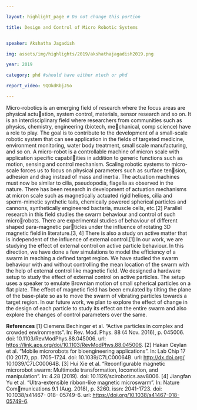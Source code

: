 ```yaml
---

layout: highlight_page # Do not change this portion

title: Design and Control of Micro Robotic Systems 


speaker: Akshatha Jagadish

img: assets/img/highlights/2019/akshathajagadish2019.png

year: 2019

category: phd #should have either mtech or phd

report_video: 9QOkdRbjJSo

---
```


Micro-robotics is an emerging field of research where the focus areas are physical actuation, system control, materials, sensor research and so on. It is an interdisciplinary field
where researchers from communities such as physics, chemistry, engineering (biotech, mechanical, comp science) have a role to play. The goal is to contribute to the development
of a small-scale robotic system that can see application in the fields of targeted medicine,
environment monitoring, water body treatment, small scale manufacturing, and so on.
A micro-robot is a controllable machine of micron scale with application specific capabilities in addition to generic functions such as motion, sensing and control mechanism. Scaling
robotic systems to micro-scale forces us to focus on physical parameters such as surface tension, adhesion and drag instead of mass and inertia. The actuation machines must now be
similar to cilia, pseudopodia, flagella as observed in the nature. There has been research in
development of actuation mechanisms at micron scale such as magnetically actuated rigid
helices, cilia and sperm-mimetic synthetic tails, chemically powered spherical particles and
cannons, synthetically engineered bacteria, muscle cells, etc.[2]
Parallel research in this field studies the swarm behaviour and control of such microrobots. There are experimental studies of behaviour of different shaped para-magnetic particles under the influence of rotating 3D magnetic field in literature.[3, 4] There is also a
study on active matter that is independent of the influence of external control.[1]
In our work, we are studying the effect of external control on active particle behaviour. In
this direction, we have done a few simulations to model the efficiency of a swarm in reaching
a defined target region. We have studied the swarm behaviour with and without controlling
the mean location of the swarm with the help of external control like magnetic field. We
designed a hardware setup to study the effect of external control on active particles. The
setup uses a speaker to emulate Brownian motion of small spherical particles on a flat plate.
The effect of magnetic field has been emulated by tilting the plane of the base-plate so as to
move the swarm of vibrating particles towards a target region.
In our future work, we plan to explore the effect of change in the design of each particle
to study its effect on the entire swarm and also explore the changes of control parameters
over the same.

**References**
[1] Clemens Bechinger et al. “Active particles in complex and crowded environments”. In:
Rev. Mod. Phys. 88 (4 Nov. 2016), p. 045006. doi: 10.1103/RevModPhys.88.045006.
url: https://link.aps.org/doi/10.1103/RevModPhys.88.045006.
[2] Hakan Ceylan et al. “Mobile microrobots for bioengineering applications”. In: Lab Chip
17 (10 2017), pp. 1705–1724. doi: 10.1039/C7LC00064B. url: http://dx.doi.org/
10.1039/C7LC00064B.
[3] Hui Xie et al. “Reconfigurable magnetic microrobot swarm: Multimode transformation,
locomotion, and manipulation”. In: 4.28 (2019). doi: 10.1126/scirobotics.aav8006.
[4] Jiangfan Yu et al. “Ultra-extensible ribbon-like magnetic microswarm”. In: Nature Communications 9.1 (Aug. 2018), p. 3260. issn: 2041-1723. doi: 10.1038/s41467- 018-
05749-6. url: https://doi.org/10.1038/s41467-018-05749-6.